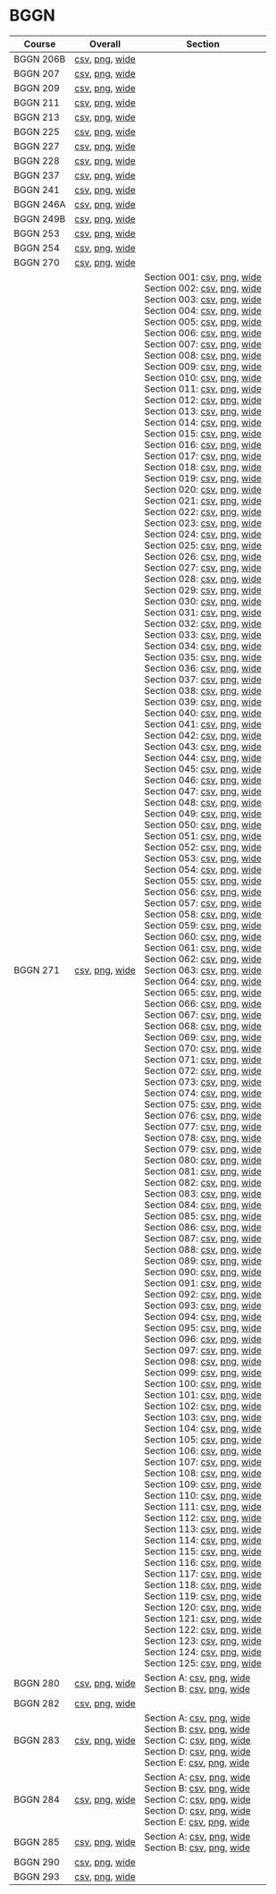 # BGGN

| Course | Overall | Section |
| ------ | ------- | ------- |
| BGGN 206B | [csv](https://github.com/UCSD-Historical-Enrollment-Data/2024Winter/blob/main/overall/BGGN%20206B.csv), [png](https://raw.githubusercontent.com/UCSD-Historical-Enrollment-Data/2024Winter/main/plot_overall/BGGN%20206B.png), [wide](https://raw.githubusercontent.com/UCSD-Historical-Enrollment-Data/2024Winter/main/plot_overall_wide/BGGN%20206B.png) |  |
| BGGN 207 | [csv](https://github.com/UCSD-Historical-Enrollment-Data/2024Winter/blob/main/overall/BGGN%20207.csv), [png](https://raw.githubusercontent.com/UCSD-Historical-Enrollment-Data/2024Winter/main/plot_overall/BGGN%20207.png), [wide](https://raw.githubusercontent.com/UCSD-Historical-Enrollment-Data/2024Winter/main/plot_overall_wide/BGGN%20207.png) |  |
| BGGN 209 | [csv](https://github.com/UCSD-Historical-Enrollment-Data/2024Winter/blob/main/overall/BGGN%20209.csv), [png](https://raw.githubusercontent.com/UCSD-Historical-Enrollment-Data/2024Winter/main/plot_overall/BGGN%20209.png), [wide](https://raw.githubusercontent.com/UCSD-Historical-Enrollment-Data/2024Winter/main/plot_overall_wide/BGGN%20209.png) |  |
| BGGN 211 | [csv](https://github.com/UCSD-Historical-Enrollment-Data/2024Winter/blob/main/overall/BGGN%20211.csv), [png](https://raw.githubusercontent.com/UCSD-Historical-Enrollment-Data/2024Winter/main/plot_overall/BGGN%20211.png), [wide](https://raw.githubusercontent.com/UCSD-Historical-Enrollment-Data/2024Winter/main/plot_overall_wide/BGGN%20211.png) |  |
| BGGN 213 | [csv](https://github.com/UCSD-Historical-Enrollment-Data/2024Winter/blob/main/overall/BGGN%20213.csv), [png](https://raw.githubusercontent.com/UCSD-Historical-Enrollment-Data/2024Winter/main/plot_overall/BGGN%20213.png), [wide](https://raw.githubusercontent.com/UCSD-Historical-Enrollment-Data/2024Winter/main/plot_overall_wide/BGGN%20213.png) |  |
| BGGN 225 | [csv](https://github.com/UCSD-Historical-Enrollment-Data/2024Winter/blob/main/overall/BGGN%20225.csv), [png](https://raw.githubusercontent.com/UCSD-Historical-Enrollment-Data/2024Winter/main/plot_overall/BGGN%20225.png), [wide](https://raw.githubusercontent.com/UCSD-Historical-Enrollment-Data/2024Winter/main/plot_overall_wide/BGGN%20225.png) |  |
| BGGN 227 | [csv](https://github.com/UCSD-Historical-Enrollment-Data/2024Winter/blob/main/overall/BGGN%20227.csv), [png](https://raw.githubusercontent.com/UCSD-Historical-Enrollment-Data/2024Winter/main/plot_overall/BGGN%20227.png), [wide](https://raw.githubusercontent.com/UCSD-Historical-Enrollment-Data/2024Winter/main/plot_overall_wide/BGGN%20227.png) |  |
| BGGN 228 | [csv](https://github.com/UCSD-Historical-Enrollment-Data/2024Winter/blob/main/overall/BGGN%20228.csv), [png](https://raw.githubusercontent.com/UCSD-Historical-Enrollment-Data/2024Winter/main/plot_overall/BGGN%20228.png), [wide](https://raw.githubusercontent.com/UCSD-Historical-Enrollment-Data/2024Winter/main/plot_overall_wide/BGGN%20228.png) |  |
| BGGN 237 | [csv](https://github.com/UCSD-Historical-Enrollment-Data/2024Winter/blob/main/overall/BGGN%20237.csv), [png](https://raw.githubusercontent.com/UCSD-Historical-Enrollment-Data/2024Winter/main/plot_overall/BGGN%20237.png), [wide](https://raw.githubusercontent.com/UCSD-Historical-Enrollment-Data/2024Winter/main/plot_overall_wide/BGGN%20237.png) |  |
| BGGN 241 | [csv](https://github.com/UCSD-Historical-Enrollment-Data/2024Winter/blob/main/overall/BGGN%20241.csv), [png](https://raw.githubusercontent.com/UCSD-Historical-Enrollment-Data/2024Winter/main/plot_overall/BGGN%20241.png), [wide](https://raw.githubusercontent.com/UCSD-Historical-Enrollment-Data/2024Winter/main/plot_overall_wide/BGGN%20241.png) |  |
| BGGN 246A | [csv](https://github.com/UCSD-Historical-Enrollment-Data/2024Winter/blob/main/overall/BGGN%20246A.csv), [png](https://raw.githubusercontent.com/UCSD-Historical-Enrollment-Data/2024Winter/main/plot_overall/BGGN%20246A.png), [wide](https://raw.githubusercontent.com/UCSD-Historical-Enrollment-Data/2024Winter/main/plot_overall_wide/BGGN%20246A.png) |  |
| BGGN 249B | [csv](https://github.com/UCSD-Historical-Enrollment-Data/2024Winter/blob/main/overall/BGGN%20249B.csv), [png](https://raw.githubusercontent.com/UCSD-Historical-Enrollment-Data/2024Winter/main/plot_overall/BGGN%20249B.png), [wide](https://raw.githubusercontent.com/UCSD-Historical-Enrollment-Data/2024Winter/main/plot_overall_wide/BGGN%20249B.png) |  |
| BGGN 253 | [csv](https://github.com/UCSD-Historical-Enrollment-Data/2024Winter/blob/main/overall/BGGN%20253.csv), [png](https://raw.githubusercontent.com/UCSD-Historical-Enrollment-Data/2024Winter/main/plot_overall/BGGN%20253.png), [wide](https://raw.githubusercontent.com/UCSD-Historical-Enrollment-Data/2024Winter/main/plot_overall_wide/BGGN%20253.png) |  |
| BGGN 254 | [csv](https://github.com/UCSD-Historical-Enrollment-Data/2024Winter/blob/main/overall/BGGN%20254.csv), [png](https://raw.githubusercontent.com/UCSD-Historical-Enrollment-Data/2024Winter/main/plot_overall/BGGN%20254.png), [wide](https://raw.githubusercontent.com/UCSD-Historical-Enrollment-Data/2024Winter/main/plot_overall_wide/BGGN%20254.png) |  |
| BGGN 270 | [csv](https://github.com/UCSD-Historical-Enrollment-Data/2024Winter/blob/main/overall/BGGN%20270.csv), [png](https://raw.githubusercontent.com/UCSD-Historical-Enrollment-Data/2024Winter/main/plot_overall/BGGN%20270.png), [wide](https://raw.githubusercontent.com/UCSD-Historical-Enrollment-Data/2024Winter/main/plot_overall_wide/BGGN%20270.png) |  |
| BGGN 271 | [csv](https://github.com/UCSD-Historical-Enrollment-Data/2024Winter/blob/main/overall/BGGN%20271.csv), [png](https://raw.githubusercontent.com/UCSD-Historical-Enrollment-Data/2024Winter/main/plot_overall/BGGN%20271.png), [wide](https://raw.githubusercontent.com/UCSD-Historical-Enrollment-Data/2024Winter/main/plot_overall_wide/BGGN%20271.png) | Section 001: [csv](https://github.com/UCSD-Historical-Enrollment-Data/2024Winter/blob/main/section/BGGN%20271_001.csv), [png](https://raw.githubusercontent.com/UCSD-Historical-Enrollment-Data/2024Winter/main/plot_section/BGGN%20271_001.png), [wide](https://raw.githubusercontent.com/UCSD-Historical-Enrollment-Data/2024Winter/main/plot_section_wide/BGGN%20271_001.png)<br>Section 002: [csv](https://github.com/UCSD-Historical-Enrollment-Data/2024Winter/blob/main/section/BGGN%20271_002.csv), [png](https://raw.githubusercontent.com/UCSD-Historical-Enrollment-Data/2024Winter/main/plot_section/BGGN%20271_002.png), [wide](https://raw.githubusercontent.com/UCSD-Historical-Enrollment-Data/2024Winter/main/plot_section_wide/BGGN%20271_002.png)<br>Section 003: [csv](https://github.com/UCSD-Historical-Enrollment-Data/2024Winter/blob/main/section/BGGN%20271_003.csv), [png](https://raw.githubusercontent.com/UCSD-Historical-Enrollment-Data/2024Winter/main/plot_section/BGGN%20271_003.png), [wide](https://raw.githubusercontent.com/UCSD-Historical-Enrollment-Data/2024Winter/main/plot_section_wide/BGGN%20271_003.png)<br>Section 004: [csv](https://github.com/UCSD-Historical-Enrollment-Data/2024Winter/blob/main/section/BGGN%20271_004.csv), [png](https://raw.githubusercontent.com/UCSD-Historical-Enrollment-Data/2024Winter/main/plot_section/BGGN%20271_004.png), [wide](https://raw.githubusercontent.com/UCSD-Historical-Enrollment-Data/2024Winter/main/plot_section_wide/BGGN%20271_004.png)<br>Section 005: [csv](https://github.com/UCSD-Historical-Enrollment-Data/2024Winter/blob/main/section/BGGN%20271_005.csv), [png](https://raw.githubusercontent.com/UCSD-Historical-Enrollment-Data/2024Winter/main/plot_section/BGGN%20271_005.png), [wide](https://raw.githubusercontent.com/UCSD-Historical-Enrollment-Data/2024Winter/main/plot_section_wide/BGGN%20271_005.png)<br>Section 006: [csv](https://github.com/UCSD-Historical-Enrollment-Data/2024Winter/blob/main/section/BGGN%20271_006.csv), [png](https://raw.githubusercontent.com/UCSD-Historical-Enrollment-Data/2024Winter/main/plot_section/BGGN%20271_006.png), [wide](https://raw.githubusercontent.com/UCSD-Historical-Enrollment-Data/2024Winter/main/plot_section_wide/BGGN%20271_006.png)<br>Section 007: [csv](https://github.com/UCSD-Historical-Enrollment-Data/2024Winter/blob/main/section/BGGN%20271_007.csv), [png](https://raw.githubusercontent.com/UCSD-Historical-Enrollment-Data/2024Winter/main/plot_section/BGGN%20271_007.png), [wide](https://raw.githubusercontent.com/UCSD-Historical-Enrollment-Data/2024Winter/main/plot_section_wide/BGGN%20271_007.png)<br>Section 008: [csv](https://github.com/UCSD-Historical-Enrollment-Data/2024Winter/blob/main/section/BGGN%20271_008.csv), [png](https://raw.githubusercontent.com/UCSD-Historical-Enrollment-Data/2024Winter/main/plot_section/BGGN%20271_008.png), [wide](https://raw.githubusercontent.com/UCSD-Historical-Enrollment-Data/2024Winter/main/plot_section_wide/BGGN%20271_008.png)<br>Section 009: [csv](https://github.com/UCSD-Historical-Enrollment-Data/2024Winter/blob/main/section/BGGN%20271_009.csv), [png](https://raw.githubusercontent.com/UCSD-Historical-Enrollment-Data/2024Winter/main/plot_section/BGGN%20271_009.png), [wide](https://raw.githubusercontent.com/UCSD-Historical-Enrollment-Data/2024Winter/main/plot_section_wide/BGGN%20271_009.png)<br>Section 010: [csv](https://github.com/UCSD-Historical-Enrollment-Data/2024Winter/blob/main/section/BGGN%20271_010.csv), [png](https://raw.githubusercontent.com/UCSD-Historical-Enrollment-Data/2024Winter/main/plot_section/BGGN%20271_010.png), [wide](https://raw.githubusercontent.com/UCSD-Historical-Enrollment-Data/2024Winter/main/plot_section_wide/BGGN%20271_010.png)<br>Section 011: [csv](https://github.com/UCSD-Historical-Enrollment-Data/2024Winter/blob/main/section/BGGN%20271_011.csv), [png](https://raw.githubusercontent.com/UCSD-Historical-Enrollment-Data/2024Winter/main/plot_section/BGGN%20271_011.png), [wide](https://raw.githubusercontent.com/UCSD-Historical-Enrollment-Data/2024Winter/main/plot_section_wide/BGGN%20271_011.png)<br>Section 012: [csv](https://github.com/UCSD-Historical-Enrollment-Data/2024Winter/blob/main/section/BGGN%20271_012.csv), [png](https://raw.githubusercontent.com/UCSD-Historical-Enrollment-Data/2024Winter/main/plot_section/BGGN%20271_012.png), [wide](https://raw.githubusercontent.com/UCSD-Historical-Enrollment-Data/2024Winter/main/plot_section_wide/BGGN%20271_012.png)<br>Section 013: [csv](https://github.com/UCSD-Historical-Enrollment-Data/2024Winter/blob/main/section/BGGN%20271_013.csv), [png](https://raw.githubusercontent.com/UCSD-Historical-Enrollment-Data/2024Winter/main/plot_section/BGGN%20271_013.png), [wide](https://raw.githubusercontent.com/UCSD-Historical-Enrollment-Data/2024Winter/main/plot_section_wide/BGGN%20271_013.png)<br>Section 014: [csv](https://github.com/UCSD-Historical-Enrollment-Data/2024Winter/blob/main/section/BGGN%20271_014.csv), [png](https://raw.githubusercontent.com/UCSD-Historical-Enrollment-Data/2024Winter/main/plot_section/BGGN%20271_014.png), [wide](https://raw.githubusercontent.com/UCSD-Historical-Enrollment-Data/2024Winter/main/plot_section_wide/BGGN%20271_014.png)<br>Section 015: [csv](https://github.com/UCSD-Historical-Enrollment-Data/2024Winter/blob/main/section/BGGN%20271_015.csv), [png](https://raw.githubusercontent.com/UCSD-Historical-Enrollment-Data/2024Winter/main/plot_section/BGGN%20271_015.png), [wide](https://raw.githubusercontent.com/UCSD-Historical-Enrollment-Data/2024Winter/main/plot_section_wide/BGGN%20271_015.png)<br>Section 016: [csv](https://github.com/UCSD-Historical-Enrollment-Data/2024Winter/blob/main/section/BGGN%20271_016.csv), [png](https://raw.githubusercontent.com/UCSD-Historical-Enrollment-Data/2024Winter/main/plot_section/BGGN%20271_016.png), [wide](https://raw.githubusercontent.com/UCSD-Historical-Enrollment-Data/2024Winter/main/plot_section_wide/BGGN%20271_016.png)<br>Section 017: [csv](https://github.com/UCSD-Historical-Enrollment-Data/2024Winter/blob/main/section/BGGN%20271_017.csv), [png](https://raw.githubusercontent.com/UCSD-Historical-Enrollment-Data/2024Winter/main/plot_section/BGGN%20271_017.png), [wide](https://raw.githubusercontent.com/UCSD-Historical-Enrollment-Data/2024Winter/main/plot_section_wide/BGGN%20271_017.png)<br>Section 018: [csv](https://github.com/UCSD-Historical-Enrollment-Data/2024Winter/blob/main/section/BGGN%20271_018.csv), [png](https://raw.githubusercontent.com/UCSD-Historical-Enrollment-Data/2024Winter/main/plot_section/BGGN%20271_018.png), [wide](https://raw.githubusercontent.com/UCSD-Historical-Enrollment-Data/2024Winter/main/plot_section_wide/BGGN%20271_018.png)<br>Section 019: [csv](https://github.com/UCSD-Historical-Enrollment-Data/2024Winter/blob/main/section/BGGN%20271_019.csv), [png](https://raw.githubusercontent.com/UCSD-Historical-Enrollment-Data/2024Winter/main/plot_section/BGGN%20271_019.png), [wide](https://raw.githubusercontent.com/UCSD-Historical-Enrollment-Data/2024Winter/main/plot_section_wide/BGGN%20271_019.png)<br>Section 020: [csv](https://github.com/UCSD-Historical-Enrollment-Data/2024Winter/blob/main/section/BGGN%20271_020.csv), [png](https://raw.githubusercontent.com/UCSD-Historical-Enrollment-Data/2024Winter/main/plot_section/BGGN%20271_020.png), [wide](https://raw.githubusercontent.com/UCSD-Historical-Enrollment-Data/2024Winter/main/plot_section_wide/BGGN%20271_020.png)<br>Section 021: [csv](https://github.com/UCSD-Historical-Enrollment-Data/2024Winter/blob/main/section/BGGN%20271_021.csv), [png](https://raw.githubusercontent.com/UCSD-Historical-Enrollment-Data/2024Winter/main/plot_section/BGGN%20271_021.png), [wide](https://raw.githubusercontent.com/UCSD-Historical-Enrollment-Data/2024Winter/main/plot_section_wide/BGGN%20271_021.png)<br>Section 022: [csv](https://github.com/UCSD-Historical-Enrollment-Data/2024Winter/blob/main/section/BGGN%20271_022.csv), [png](https://raw.githubusercontent.com/UCSD-Historical-Enrollment-Data/2024Winter/main/plot_section/BGGN%20271_022.png), [wide](https://raw.githubusercontent.com/UCSD-Historical-Enrollment-Data/2024Winter/main/plot_section_wide/BGGN%20271_022.png)<br>Section 023: [csv](https://github.com/UCSD-Historical-Enrollment-Data/2024Winter/blob/main/section/BGGN%20271_023.csv), [png](https://raw.githubusercontent.com/UCSD-Historical-Enrollment-Data/2024Winter/main/plot_section/BGGN%20271_023.png), [wide](https://raw.githubusercontent.com/UCSD-Historical-Enrollment-Data/2024Winter/main/plot_section_wide/BGGN%20271_023.png)<br>Section 024: [csv](https://github.com/UCSD-Historical-Enrollment-Data/2024Winter/blob/main/section/BGGN%20271_024.csv), [png](https://raw.githubusercontent.com/UCSD-Historical-Enrollment-Data/2024Winter/main/plot_section/BGGN%20271_024.png), [wide](https://raw.githubusercontent.com/UCSD-Historical-Enrollment-Data/2024Winter/main/plot_section_wide/BGGN%20271_024.png)<br>Section 025: [csv](https://github.com/UCSD-Historical-Enrollment-Data/2024Winter/blob/main/section/BGGN%20271_025.csv), [png](https://raw.githubusercontent.com/UCSD-Historical-Enrollment-Data/2024Winter/main/plot_section/BGGN%20271_025.png), [wide](https://raw.githubusercontent.com/UCSD-Historical-Enrollment-Data/2024Winter/main/plot_section_wide/BGGN%20271_025.png)<br>Section 026: [csv](https://github.com/UCSD-Historical-Enrollment-Data/2024Winter/blob/main/section/BGGN%20271_026.csv), [png](https://raw.githubusercontent.com/UCSD-Historical-Enrollment-Data/2024Winter/main/plot_section/BGGN%20271_026.png), [wide](https://raw.githubusercontent.com/UCSD-Historical-Enrollment-Data/2024Winter/main/plot_section_wide/BGGN%20271_026.png)<br>Section 027: [csv](https://github.com/UCSD-Historical-Enrollment-Data/2024Winter/blob/main/section/BGGN%20271_027.csv), [png](https://raw.githubusercontent.com/UCSD-Historical-Enrollment-Data/2024Winter/main/plot_section/BGGN%20271_027.png), [wide](https://raw.githubusercontent.com/UCSD-Historical-Enrollment-Data/2024Winter/main/plot_section_wide/BGGN%20271_027.png)<br>Section 028: [csv](https://github.com/UCSD-Historical-Enrollment-Data/2024Winter/blob/main/section/BGGN%20271_028.csv), [png](https://raw.githubusercontent.com/UCSD-Historical-Enrollment-Data/2024Winter/main/plot_section/BGGN%20271_028.png), [wide](https://raw.githubusercontent.com/UCSD-Historical-Enrollment-Data/2024Winter/main/plot_section_wide/BGGN%20271_028.png)<br>Section 029: [csv](https://github.com/UCSD-Historical-Enrollment-Data/2024Winter/blob/main/section/BGGN%20271_029.csv), [png](https://raw.githubusercontent.com/UCSD-Historical-Enrollment-Data/2024Winter/main/plot_section/BGGN%20271_029.png), [wide](https://raw.githubusercontent.com/UCSD-Historical-Enrollment-Data/2024Winter/main/plot_section_wide/BGGN%20271_029.png)<br>Section 030: [csv](https://github.com/UCSD-Historical-Enrollment-Data/2024Winter/blob/main/section/BGGN%20271_030.csv), [png](https://raw.githubusercontent.com/UCSD-Historical-Enrollment-Data/2024Winter/main/plot_section/BGGN%20271_030.png), [wide](https://raw.githubusercontent.com/UCSD-Historical-Enrollment-Data/2024Winter/main/plot_section_wide/BGGN%20271_030.png)<br>Section 031: [csv](https://github.com/UCSD-Historical-Enrollment-Data/2024Winter/blob/main/section/BGGN%20271_031.csv), [png](https://raw.githubusercontent.com/UCSD-Historical-Enrollment-Data/2024Winter/main/plot_section/BGGN%20271_031.png), [wide](https://raw.githubusercontent.com/UCSD-Historical-Enrollment-Data/2024Winter/main/plot_section_wide/BGGN%20271_031.png)<br>Section 032: [csv](https://github.com/UCSD-Historical-Enrollment-Data/2024Winter/blob/main/section/BGGN%20271_032.csv), [png](https://raw.githubusercontent.com/UCSD-Historical-Enrollment-Data/2024Winter/main/plot_section/BGGN%20271_032.png), [wide](https://raw.githubusercontent.com/UCSD-Historical-Enrollment-Data/2024Winter/main/plot_section_wide/BGGN%20271_032.png)<br>Section 033: [csv](https://github.com/UCSD-Historical-Enrollment-Data/2024Winter/blob/main/section/BGGN%20271_033.csv), [png](https://raw.githubusercontent.com/UCSD-Historical-Enrollment-Data/2024Winter/main/plot_section/BGGN%20271_033.png), [wide](https://raw.githubusercontent.com/UCSD-Historical-Enrollment-Data/2024Winter/main/plot_section_wide/BGGN%20271_033.png)<br>Section 034: [csv](https://github.com/UCSD-Historical-Enrollment-Data/2024Winter/blob/main/section/BGGN%20271_034.csv), [png](https://raw.githubusercontent.com/UCSD-Historical-Enrollment-Data/2024Winter/main/plot_section/BGGN%20271_034.png), [wide](https://raw.githubusercontent.com/UCSD-Historical-Enrollment-Data/2024Winter/main/plot_section_wide/BGGN%20271_034.png)<br>Section 035: [csv](https://github.com/UCSD-Historical-Enrollment-Data/2024Winter/blob/main/section/BGGN%20271_035.csv), [png](https://raw.githubusercontent.com/UCSD-Historical-Enrollment-Data/2024Winter/main/plot_section/BGGN%20271_035.png), [wide](https://raw.githubusercontent.com/UCSD-Historical-Enrollment-Data/2024Winter/main/plot_section_wide/BGGN%20271_035.png)<br>Section 036: [csv](https://github.com/UCSD-Historical-Enrollment-Data/2024Winter/blob/main/section/BGGN%20271_036.csv), [png](https://raw.githubusercontent.com/UCSD-Historical-Enrollment-Data/2024Winter/main/plot_section/BGGN%20271_036.png), [wide](https://raw.githubusercontent.com/UCSD-Historical-Enrollment-Data/2024Winter/main/plot_section_wide/BGGN%20271_036.png)<br>Section 037: [csv](https://github.com/UCSD-Historical-Enrollment-Data/2024Winter/blob/main/section/BGGN%20271_037.csv), [png](https://raw.githubusercontent.com/UCSD-Historical-Enrollment-Data/2024Winter/main/plot_section/BGGN%20271_037.png), [wide](https://raw.githubusercontent.com/UCSD-Historical-Enrollment-Data/2024Winter/main/plot_section_wide/BGGN%20271_037.png)<br>Section 038: [csv](https://github.com/UCSD-Historical-Enrollment-Data/2024Winter/blob/main/section/BGGN%20271_038.csv), [png](https://raw.githubusercontent.com/UCSD-Historical-Enrollment-Data/2024Winter/main/plot_section/BGGN%20271_038.png), [wide](https://raw.githubusercontent.com/UCSD-Historical-Enrollment-Data/2024Winter/main/plot_section_wide/BGGN%20271_038.png)<br>Section 039: [csv](https://github.com/UCSD-Historical-Enrollment-Data/2024Winter/blob/main/section/BGGN%20271_039.csv), [png](https://raw.githubusercontent.com/UCSD-Historical-Enrollment-Data/2024Winter/main/plot_section/BGGN%20271_039.png), [wide](https://raw.githubusercontent.com/UCSD-Historical-Enrollment-Data/2024Winter/main/plot_section_wide/BGGN%20271_039.png)<br>Section 040: [csv](https://github.com/UCSD-Historical-Enrollment-Data/2024Winter/blob/main/section/BGGN%20271_040.csv), [png](https://raw.githubusercontent.com/UCSD-Historical-Enrollment-Data/2024Winter/main/plot_section/BGGN%20271_040.png), [wide](https://raw.githubusercontent.com/UCSD-Historical-Enrollment-Data/2024Winter/main/plot_section_wide/BGGN%20271_040.png)<br>Section 041: [csv](https://github.com/UCSD-Historical-Enrollment-Data/2024Winter/blob/main/section/BGGN%20271_041.csv), [png](https://raw.githubusercontent.com/UCSD-Historical-Enrollment-Data/2024Winter/main/plot_section/BGGN%20271_041.png), [wide](https://raw.githubusercontent.com/UCSD-Historical-Enrollment-Data/2024Winter/main/plot_section_wide/BGGN%20271_041.png)<br>Section 042: [csv](https://github.com/UCSD-Historical-Enrollment-Data/2024Winter/blob/main/section/BGGN%20271_042.csv), [png](https://raw.githubusercontent.com/UCSD-Historical-Enrollment-Data/2024Winter/main/plot_section/BGGN%20271_042.png), [wide](https://raw.githubusercontent.com/UCSD-Historical-Enrollment-Data/2024Winter/main/plot_section_wide/BGGN%20271_042.png)<br>Section 043: [csv](https://github.com/UCSD-Historical-Enrollment-Data/2024Winter/blob/main/section/BGGN%20271_043.csv), [png](https://raw.githubusercontent.com/UCSD-Historical-Enrollment-Data/2024Winter/main/plot_section/BGGN%20271_043.png), [wide](https://raw.githubusercontent.com/UCSD-Historical-Enrollment-Data/2024Winter/main/plot_section_wide/BGGN%20271_043.png)<br>Section 044: [csv](https://github.com/UCSD-Historical-Enrollment-Data/2024Winter/blob/main/section/BGGN%20271_044.csv), [png](https://raw.githubusercontent.com/UCSD-Historical-Enrollment-Data/2024Winter/main/plot_section/BGGN%20271_044.png), [wide](https://raw.githubusercontent.com/UCSD-Historical-Enrollment-Data/2024Winter/main/plot_section_wide/BGGN%20271_044.png)<br>Section 045: [csv](https://github.com/UCSD-Historical-Enrollment-Data/2024Winter/blob/main/section/BGGN%20271_045.csv), [png](https://raw.githubusercontent.com/UCSD-Historical-Enrollment-Data/2024Winter/main/plot_section/BGGN%20271_045.png), [wide](https://raw.githubusercontent.com/UCSD-Historical-Enrollment-Data/2024Winter/main/plot_section_wide/BGGN%20271_045.png)<br>Section 046: [csv](https://github.com/UCSD-Historical-Enrollment-Data/2024Winter/blob/main/section/BGGN%20271_046.csv), [png](https://raw.githubusercontent.com/UCSD-Historical-Enrollment-Data/2024Winter/main/plot_section/BGGN%20271_046.png), [wide](https://raw.githubusercontent.com/UCSD-Historical-Enrollment-Data/2024Winter/main/plot_section_wide/BGGN%20271_046.png)<br>Section 047: [csv](https://github.com/UCSD-Historical-Enrollment-Data/2024Winter/blob/main/section/BGGN%20271_047.csv), [png](https://raw.githubusercontent.com/UCSD-Historical-Enrollment-Data/2024Winter/main/plot_section/BGGN%20271_047.png), [wide](https://raw.githubusercontent.com/UCSD-Historical-Enrollment-Data/2024Winter/main/plot_section_wide/BGGN%20271_047.png)<br>Section 048: [csv](https://github.com/UCSD-Historical-Enrollment-Data/2024Winter/blob/main/section/BGGN%20271_048.csv), [png](https://raw.githubusercontent.com/UCSD-Historical-Enrollment-Data/2024Winter/main/plot_section/BGGN%20271_048.png), [wide](https://raw.githubusercontent.com/UCSD-Historical-Enrollment-Data/2024Winter/main/plot_section_wide/BGGN%20271_048.png)<br>Section 049: [csv](https://github.com/UCSD-Historical-Enrollment-Data/2024Winter/blob/main/section/BGGN%20271_049.csv), [png](https://raw.githubusercontent.com/UCSD-Historical-Enrollment-Data/2024Winter/main/plot_section/BGGN%20271_049.png), [wide](https://raw.githubusercontent.com/UCSD-Historical-Enrollment-Data/2024Winter/main/plot_section_wide/BGGN%20271_049.png)<br>Section 050: [csv](https://github.com/UCSD-Historical-Enrollment-Data/2024Winter/blob/main/section/BGGN%20271_050.csv), [png](https://raw.githubusercontent.com/UCSD-Historical-Enrollment-Data/2024Winter/main/plot_section/BGGN%20271_050.png), [wide](https://raw.githubusercontent.com/UCSD-Historical-Enrollment-Data/2024Winter/main/plot_section_wide/BGGN%20271_050.png)<br>Section 051: [csv](https://github.com/UCSD-Historical-Enrollment-Data/2024Winter/blob/main/section/BGGN%20271_051.csv), [png](https://raw.githubusercontent.com/UCSD-Historical-Enrollment-Data/2024Winter/main/plot_section/BGGN%20271_051.png), [wide](https://raw.githubusercontent.com/UCSD-Historical-Enrollment-Data/2024Winter/main/plot_section_wide/BGGN%20271_051.png)<br>Section 052: [csv](https://github.com/UCSD-Historical-Enrollment-Data/2024Winter/blob/main/section/BGGN%20271_052.csv), [png](https://raw.githubusercontent.com/UCSD-Historical-Enrollment-Data/2024Winter/main/plot_section/BGGN%20271_052.png), [wide](https://raw.githubusercontent.com/UCSD-Historical-Enrollment-Data/2024Winter/main/plot_section_wide/BGGN%20271_052.png)<br>Section 053: [csv](https://github.com/UCSD-Historical-Enrollment-Data/2024Winter/blob/main/section/BGGN%20271_053.csv), [png](https://raw.githubusercontent.com/UCSD-Historical-Enrollment-Data/2024Winter/main/plot_section/BGGN%20271_053.png), [wide](https://raw.githubusercontent.com/UCSD-Historical-Enrollment-Data/2024Winter/main/plot_section_wide/BGGN%20271_053.png)<br>Section 054: [csv](https://github.com/UCSD-Historical-Enrollment-Data/2024Winter/blob/main/section/BGGN%20271_054.csv), [png](https://raw.githubusercontent.com/UCSD-Historical-Enrollment-Data/2024Winter/main/plot_section/BGGN%20271_054.png), [wide](https://raw.githubusercontent.com/UCSD-Historical-Enrollment-Data/2024Winter/main/plot_section_wide/BGGN%20271_054.png)<br>Section 055: [csv](https://github.com/UCSD-Historical-Enrollment-Data/2024Winter/blob/main/section/BGGN%20271_055.csv), [png](https://raw.githubusercontent.com/UCSD-Historical-Enrollment-Data/2024Winter/main/plot_section/BGGN%20271_055.png), [wide](https://raw.githubusercontent.com/UCSD-Historical-Enrollment-Data/2024Winter/main/plot_section_wide/BGGN%20271_055.png)<br>Section 056: [csv](https://github.com/UCSD-Historical-Enrollment-Data/2024Winter/blob/main/section/BGGN%20271_056.csv), [png](https://raw.githubusercontent.com/UCSD-Historical-Enrollment-Data/2024Winter/main/plot_section/BGGN%20271_056.png), [wide](https://raw.githubusercontent.com/UCSD-Historical-Enrollment-Data/2024Winter/main/plot_section_wide/BGGN%20271_056.png)<br>Section 057: [csv](https://github.com/UCSD-Historical-Enrollment-Data/2024Winter/blob/main/section/BGGN%20271_057.csv), [png](https://raw.githubusercontent.com/UCSD-Historical-Enrollment-Data/2024Winter/main/plot_section/BGGN%20271_057.png), [wide](https://raw.githubusercontent.com/UCSD-Historical-Enrollment-Data/2024Winter/main/plot_section_wide/BGGN%20271_057.png)<br>Section 058: [csv](https://github.com/UCSD-Historical-Enrollment-Data/2024Winter/blob/main/section/BGGN%20271_058.csv), [png](https://raw.githubusercontent.com/UCSD-Historical-Enrollment-Data/2024Winter/main/plot_section/BGGN%20271_058.png), [wide](https://raw.githubusercontent.com/UCSD-Historical-Enrollment-Data/2024Winter/main/plot_section_wide/BGGN%20271_058.png)<br>Section 059: [csv](https://github.com/UCSD-Historical-Enrollment-Data/2024Winter/blob/main/section/BGGN%20271_059.csv), [png](https://raw.githubusercontent.com/UCSD-Historical-Enrollment-Data/2024Winter/main/plot_section/BGGN%20271_059.png), [wide](https://raw.githubusercontent.com/UCSD-Historical-Enrollment-Data/2024Winter/main/plot_section_wide/BGGN%20271_059.png)<br>Section 060: [csv](https://github.com/UCSD-Historical-Enrollment-Data/2024Winter/blob/main/section/BGGN%20271_060.csv), [png](https://raw.githubusercontent.com/UCSD-Historical-Enrollment-Data/2024Winter/main/plot_section/BGGN%20271_060.png), [wide](https://raw.githubusercontent.com/UCSD-Historical-Enrollment-Data/2024Winter/main/plot_section_wide/BGGN%20271_060.png)<br>Section 061: [csv](https://github.com/UCSD-Historical-Enrollment-Data/2024Winter/blob/main/section/BGGN%20271_061.csv), [png](https://raw.githubusercontent.com/UCSD-Historical-Enrollment-Data/2024Winter/main/plot_section/BGGN%20271_061.png), [wide](https://raw.githubusercontent.com/UCSD-Historical-Enrollment-Data/2024Winter/main/plot_section_wide/BGGN%20271_061.png)<br>Section 062: [csv](https://github.com/UCSD-Historical-Enrollment-Data/2024Winter/blob/main/section/BGGN%20271_062.csv), [png](https://raw.githubusercontent.com/UCSD-Historical-Enrollment-Data/2024Winter/main/plot_section/BGGN%20271_062.png), [wide](https://raw.githubusercontent.com/UCSD-Historical-Enrollment-Data/2024Winter/main/plot_section_wide/BGGN%20271_062.png)<br>Section 063: [csv](https://github.com/UCSD-Historical-Enrollment-Data/2024Winter/blob/main/section/BGGN%20271_063.csv), [png](https://raw.githubusercontent.com/UCSD-Historical-Enrollment-Data/2024Winter/main/plot_section/BGGN%20271_063.png), [wide](https://raw.githubusercontent.com/UCSD-Historical-Enrollment-Data/2024Winter/main/plot_section_wide/BGGN%20271_063.png)<br>Section 064: [csv](https://github.com/UCSD-Historical-Enrollment-Data/2024Winter/blob/main/section/BGGN%20271_064.csv), [png](https://raw.githubusercontent.com/UCSD-Historical-Enrollment-Data/2024Winter/main/plot_section/BGGN%20271_064.png), [wide](https://raw.githubusercontent.com/UCSD-Historical-Enrollment-Data/2024Winter/main/plot_section_wide/BGGN%20271_064.png)<br>Section 065: [csv](https://github.com/UCSD-Historical-Enrollment-Data/2024Winter/blob/main/section/BGGN%20271_065.csv), [png](https://raw.githubusercontent.com/UCSD-Historical-Enrollment-Data/2024Winter/main/plot_section/BGGN%20271_065.png), [wide](https://raw.githubusercontent.com/UCSD-Historical-Enrollment-Data/2024Winter/main/plot_section_wide/BGGN%20271_065.png)<br>Section 066: [csv](https://github.com/UCSD-Historical-Enrollment-Data/2024Winter/blob/main/section/BGGN%20271_066.csv), [png](https://raw.githubusercontent.com/UCSD-Historical-Enrollment-Data/2024Winter/main/plot_section/BGGN%20271_066.png), [wide](https://raw.githubusercontent.com/UCSD-Historical-Enrollment-Data/2024Winter/main/plot_section_wide/BGGN%20271_066.png)<br>Section 067: [csv](https://github.com/UCSD-Historical-Enrollment-Data/2024Winter/blob/main/section/BGGN%20271_067.csv), [png](https://raw.githubusercontent.com/UCSD-Historical-Enrollment-Data/2024Winter/main/plot_section/BGGN%20271_067.png), [wide](https://raw.githubusercontent.com/UCSD-Historical-Enrollment-Data/2024Winter/main/plot_section_wide/BGGN%20271_067.png)<br>Section 068: [csv](https://github.com/UCSD-Historical-Enrollment-Data/2024Winter/blob/main/section/BGGN%20271_068.csv), [png](https://raw.githubusercontent.com/UCSD-Historical-Enrollment-Data/2024Winter/main/plot_section/BGGN%20271_068.png), [wide](https://raw.githubusercontent.com/UCSD-Historical-Enrollment-Data/2024Winter/main/plot_section_wide/BGGN%20271_068.png)<br>Section 069: [csv](https://github.com/UCSD-Historical-Enrollment-Data/2024Winter/blob/main/section/BGGN%20271_069.csv), [png](https://raw.githubusercontent.com/UCSD-Historical-Enrollment-Data/2024Winter/main/plot_section/BGGN%20271_069.png), [wide](https://raw.githubusercontent.com/UCSD-Historical-Enrollment-Data/2024Winter/main/plot_section_wide/BGGN%20271_069.png)<br>Section 070: [csv](https://github.com/UCSD-Historical-Enrollment-Data/2024Winter/blob/main/section/BGGN%20271_070.csv), [png](https://raw.githubusercontent.com/UCSD-Historical-Enrollment-Data/2024Winter/main/plot_section/BGGN%20271_070.png), [wide](https://raw.githubusercontent.com/UCSD-Historical-Enrollment-Data/2024Winter/main/plot_section_wide/BGGN%20271_070.png)<br>Section 071: [csv](https://github.com/UCSD-Historical-Enrollment-Data/2024Winter/blob/main/section/BGGN%20271_071.csv), [png](https://raw.githubusercontent.com/UCSD-Historical-Enrollment-Data/2024Winter/main/plot_section/BGGN%20271_071.png), [wide](https://raw.githubusercontent.com/UCSD-Historical-Enrollment-Data/2024Winter/main/plot_section_wide/BGGN%20271_071.png)<br>Section 072: [csv](https://github.com/UCSD-Historical-Enrollment-Data/2024Winter/blob/main/section/BGGN%20271_072.csv), [png](https://raw.githubusercontent.com/UCSD-Historical-Enrollment-Data/2024Winter/main/plot_section/BGGN%20271_072.png), [wide](https://raw.githubusercontent.com/UCSD-Historical-Enrollment-Data/2024Winter/main/plot_section_wide/BGGN%20271_072.png)<br>Section 073: [csv](https://github.com/UCSD-Historical-Enrollment-Data/2024Winter/blob/main/section/BGGN%20271_073.csv), [png](https://raw.githubusercontent.com/UCSD-Historical-Enrollment-Data/2024Winter/main/plot_section/BGGN%20271_073.png), [wide](https://raw.githubusercontent.com/UCSD-Historical-Enrollment-Data/2024Winter/main/plot_section_wide/BGGN%20271_073.png)<br>Section 074: [csv](https://github.com/UCSD-Historical-Enrollment-Data/2024Winter/blob/main/section/BGGN%20271_074.csv), [png](https://raw.githubusercontent.com/UCSD-Historical-Enrollment-Data/2024Winter/main/plot_section/BGGN%20271_074.png), [wide](https://raw.githubusercontent.com/UCSD-Historical-Enrollment-Data/2024Winter/main/plot_section_wide/BGGN%20271_074.png)<br>Section 075: [csv](https://github.com/UCSD-Historical-Enrollment-Data/2024Winter/blob/main/section/BGGN%20271_075.csv), [png](https://raw.githubusercontent.com/UCSD-Historical-Enrollment-Data/2024Winter/main/plot_section/BGGN%20271_075.png), [wide](https://raw.githubusercontent.com/UCSD-Historical-Enrollment-Data/2024Winter/main/plot_section_wide/BGGN%20271_075.png)<br>Section 076: [csv](https://github.com/UCSD-Historical-Enrollment-Data/2024Winter/blob/main/section/BGGN%20271_076.csv), [png](https://raw.githubusercontent.com/UCSD-Historical-Enrollment-Data/2024Winter/main/plot_section/BGGN%20271_076.png), [wide](https://raw.githubusercontent.com/UCSD-Historical-Enrollment-Data/2024Winter/main/plot_section_wide/BGGN%20271_076.png)<br>Section 077: [csv](https://github.com/UCSD-Historical-Enrollment-Data/2024Winter/blob/main/section/BGGN%20271_077.csv), [png](https://raw.githubusercontent.com/UCSD-Historical-Enrollment-Data/2024Winter/main/plot_section/BGGN%20271_077.png), [wide](https://raw.githubusercontent.com/UCSD-Historical-Enrollment-Data/2024Winter/main/plot_section_wide/BGGN%20271_077.png)<br>Section 078: [csv](https://github.com/UCSD-Historical-Enrollment-Data/2024Winter/blob/main/section/BGGN%20271_078.csv), [png](https://raw.githubusercontent.com/UCSD-Historical-Enrollment-Data/2024Winter/main/plot_section/BGGN%20271_078.png), [wide](https://raw.githubusercontent.com/UCSD-Historical-Enrollment-Data/2024Winter/main/plot_section_wide/BGGN%20271_078.png)<br>Section 079: [csv](https://github.com/UCSD-Historical-Enrollment-Data/2024Winter/blob/main/section/BGGN%20271_079.csv), [png](https://raw.githubusercontent.com/UCSD-Historical-Enrollment-Data/2024Winter/main/plot_section/BGGN%20271_079.png), [wide](https://raw.githubusercontent.com/UCSD-Historical-Enrollment-Data/2024Winter/main/plot_section_wide/BGGN%20271_079.png)<br>Section 080: [csv](https://github.com/UCSD-Historical-Enrollment-Data/2024Winter/blob/main/section/BGGN%20271_080.csv), [png](https://raw.githubusercontent.com/UCSD-Historical-Enrollment-Data/2024Winter/main/plot_section/BGGN%20271_080.png), [wide](https://raw.githubusercontent.com/UCSD-Historical-Enrollment-Data/2024Winter/main/plot_section_wide/BGGN%20271_080.png)<br>Section 081: [csv](https://github.com/UCSD-Historical-Enrollment-Data/2024Winter/blob/main/section/BGGN%20271_081.csv), [png](https://raw.githubusercontent.com/UCSD-Historical-Enrollment-Data/2024Winter/main/plot_section/BGGN%20271_081.png), [wide](https://raw.githubusercontent.com/UCSD-Historical-Enrollment-Data/2024Winter/main/plot_section_wide/BGGN%20271_081.png)<br>Section 082: [csv](https://github.com/UCSD-Historical-Enrollment-Data/2024Winter/blob/main/section/BGGN%20271_082.csv), [png](https://raw.githubusercontent.com/UCSD-Historical-Enrollment-Data/2024Winter/main/plot_section/BGGN%20271_082.png), [wide](https://raw.githubusercontent.com/UCSD-Historical-Enrollment-Data/2024Winter/main/plot_section_wide/BGGN%20271_082.png)<br>Section 083: [csv](https://github.com/UCSD-Historical-Enrollment-Data/2024Winter/blob/main/section/BGGN%20271_083.csv), [png](https://raw.githubusercontent.com/UCSD-Historical-Enrollment-Data/2024Winter/main/plot_section/BGGN%20271_083.png), [wide](https://raw.githubusercontent.com/UCSD-Historical-Enrollment-Data/2024Winter/main/plot_section_wide/BGGN%20271_083.png)<br>Section 084: [csv](https://github.com/UCSD-Historical-Enrollment-Data/2024Winter/blob/main/section/BGGN%20271_084.csv), [png](https://raw.githubusercontent.com/UCSD-Historical-Enrollment-Data/2024Winter/main/plot_section/BGGN%20271_084.png), [wide](https://raw.githubusercontent.com/UCSD-Historical-Enrollment-Data/2024Winter/main/plot_section_wide/BGGN%20271_084.png)<br>Section 085: [csv](https://github.com/UCSD-Historical-Enrollment-Data/2024Winter/blob/main/section/BGGN%20271_085.csv), [png](https://raw.githubusercontent.com/UCSD-Historical-Enrollment-Data/2024Winter/main/plot_section/BGGN%20271_085.png), [wide](https://raw.githubusercontent.com/UCSD-Historical-Enrollment-Data/2024Winter/main/plot_section_wide/BGGN%20271_085.png)<br>Section 086: [csv](https://github.com/UCSD-Historical-Enrollment-Data/2024Winter/blob/main/section/BGGN%20271_086.csv), [png](https://raw.githubusercontent.com/UCSD-Historical-Enrollment-Data/2024Winter/main/plot_section/BGGN%20271_086.png), [wide](https://raw.githubusercontent.com/UCSD-Historical-Enrollment-Data/2024Winter/main/plot_section_wide/BGGN%20271_086.png)<br>Section 087: [csv](https://github.com/UCSD-Historical-Enrollment-Data/2024Winter/blob/main/section/BGGN%20271_087.csv), [png](https://raw.githubusercontent.com/UCSD-Historical-Enrollment-Data/2024Winter/main/plot_section/BGGN%20271_087.png), [wide](https://raw.githubusercontent.com/UCSD-Historical-Enrollment-Data/2024Winter/main/plot_section_wide/BGGN%20271_087.png)<br>Section 088: [csv](https://github.com/UCSD-Historical-Enrollment-Data/2024Winter/blob/main/section/BGGN%20271_088.csv), [png](https://raw.githubusercontent.com/UCSD-Historical-Enrollment-Data/2024Winter/main/plot_section/BGGN%20271_088.png), [wide](https://raw.githubusercontent.com/UCSD-Historical-Enrollment-Data/2024Winter/main/plot_section_wide/BGGN%20271_088.png)<br>Section 089: [csv](https://github.com/UCSD-Historical-Enrollment-Data/2024Winter/blob/main/section/BGGN%20271_089.csv), [png](https://raw.githubusercontent.com/UCSD-Historical-Enrollment-Data/2024Winter/main/plot_section/BGGN%20271_089.png), [wide](https://raw.githubusercontent.com/UCSD-Historical-Enrollment-Data/2024Winter/main/plot_section_wide/BGGN%20271_089.png)<br>Section 090: [csv](https://github.com/UCSD-Historical-Enrollment-Data/2024Winter/blob/main/section/BGGN%20271_090.csv), [png](https://raw.githubusercontent.com/UCSD-Historical-Enrollment-Data/2024Winter/main/plot_section/BGGN%20271_090.png), [wide](https://raw.githubusercontent.com/UCSD-Historical-Enrollment-Data/2024Winter/main/plot_section_wide/BGGN%20271_090.png)<br>Section 091: [csv](https://github.com/UCSD-Historical-Enrollment-Data/2024Winter/blob/main/section/BGGN%20271_091.csv), [png](https://raw.githubusercontent.com/UCSD-Historical-Enrollment-Data/2024Winter/main/plot_section/BGGN%20271_091.png), [wide](https://raw.githubusercontent.com/UCSD-Historical-Enrollment-Data/2024Winter/main/plot_section_wide/BGGN%20271_091.png)<br>Section 092: [csv](https://github.com/UCSD-Historical-Enrollment-Data/2024Winter/blob/main/section/BGGN%20271_092.csv), [png](https://raw.githubusercontent.com/UCSD-Historical-Enrollment-Data/2024Winter/main/plot_section/BGGN%20271_092.png), [wide](https://raw.githubusercontent.com/UCSD-Historical-Enrollment-Data/2024Winter/main/plot_section_wide/BGGN%20271_092.png)<br>Section 093: [csv](https://github.com/UCSD-Historical-Enrollment-Data/2024Winter/blob/main/section/BGGN%20271_093.csv), [png](https://raw.githubusercontent.com/UCSD-Historical-Enrollment-Data/2024Winter/main/plot_section/BGGN%20271_093.png), [wide](https://raw.githubusercontent.com/UCSD-Historical-Enrollment-Data/2024Winter/main/plot_section_wide/BGGN%20271_093.png)<br>Section 094: [csv](https://github.com/UCSD-Historical-Enrollment-Data/2024Winter/blob/main/section/BGGN%20271_094.csv), [png](https://raw.githubusercontent.com/UCSD-Historical-Enrollment-Data/2024Winter/main/plot_section/BGGN%20271_094.png), [wide](https://raw.githubusercontent.com/UCSD-Historical-Enrollment-Data/2024Winter/main/plot_section_wide/BGGN%20271_094.png)<br>Section 095: [csv](https://github.com/UCSD-Historical-Enrollment-Data/2024Winter/blob/main/section/BGGN%20271_095.csv), [png](https://raw.githubusercontent.com/UCSD-Historical-Enrollment-Data/2024Winter/main/plot_section/BGGN%20271_095.png), [wide](https://raw.githubusercontent.com/UCSD-Historical-Enrollment-Data/2024Winter/main/plot_section_wide/BGGN%20271_095.png)<br>Section 096: [csv](https://github.com/UCSD-Historical-Enrollment-Data/2024Winter/blob/main/section/BGGN%20271_096.csv), [png](https://raw.githubusercontent.com/UCSD-Historical-Enrollment-Data/2024Winter/main/plot_section/BGGN%20271_096.png), [wide](https://raw.githubusercontent.com/UCSD-Historical-Enrollment-Data/2024Winter/main/plot_section_wide/BGGN%20271_096.png)<br>Section 097: [csv](https://github.com/UCSD-Historical-Enrollment-Data/2024Winter/blob/main/section/BGGN%20271_097.csv), [png](https://raw.githubusercontent.com/UCSD-Historical-Enrollment-Data/2024Winter/main/plot_section/BGGN%20271_097.png), [wide](https://raw.githubusercontent.com/UCSD-Historical-Enrollment-Data/2024Winter/main/plot_section_wide/BGGN%20271_097.png)<br>Section 098: [csv](https://github.com/UCSD-Historical-Enrollment-Data/2024Winter/blob/main/section/BGGN%20271_098.csv), [png](https://raw.githubusercontent.com/UCSD-Historical-Enrollment-Data/2024Winter/main/plot_section/BGGN%20271_098.png), [wide](https://raw.githubusercontent.com/UCSD-Historical-Enrollment-Data/2024Winter/main/plot_section_wide/BGGN%20271_098.png)<br>Section 099: [csv](https://github.com/UCSD-Historical-Enrollment-Data/2024Winter/blob/main/section/BGGN%20271_099.csv), [png](https://raw.githubusercontent.com/UCSD-Historical-Enrollment-Data/2024Winter/main/plot_section/BGGN%20271_099.png), [wide](https://raw.githubusercontent.com/UCSD-Historical-Enrollment-Data/2024Winter/main/plot_section_wide/BGGN%20271_099.png)<br>Section 100: [csv](https://github.com/UCSD-Historical-Enrollment-Data/2024Winter/blob/main/section/BGGN%20271_100.csv), [png](https://raw.githubusercontent.com/UCSD-Historical-Enrollment-Data/2024Winter/main/plot_section/BGGN%20271_100.png), [wide](https://raw.githubusercontent.com/UCSD-Historical-Enrollment-Data/2024Winter/main/plot_section_wide/BGGN%20271_100.png)<br>Section 101: [csv](https://github.com/UCSD-Historical-Enrollment-Data/2024Winter/blob/main/section/BGGN%20271_101.csv), [png](https://raw.githubusercontent.com/UCSD-Historical-Enrollment-Data/2024Winter/main/plot_section/BGGN%20271_101.png), [wide](https://raw.githubusercontent.com/UCSD-Historical-Enrollment-Data/2024Winter/main/plot_section_wide/BGGN%20271_101.png)<br>Section 102: [csv](https://github.com/UCSD-Historical-Enrollment-Data/2024Winter/blob/main/section/BGGN%20271_102.csv), [png](https://raw.githubusercontent.com/UCSD-Historical-Enrollment-Data/2024Winter/main/plot_section/BGGN%20271_102.png), [wide](https://raw.githubusercontent.com/UCSD-Historical-Enrollment-Data/2024Winter/main/plot_section_wide/BGGN%20271_102.png)<br>Section 103: [csv](https://github.com/UCSD-Historical-Enrollment-Data/2024Winter/blob/main/section/BGGN%20271_103.csv), [png](https://raw.githubusercontent.com/UCSD-Historical-Enrollment-Data/2024Winter/main/plot_section/BGGN%20271_103.png), [wide](https://raw.githubusercontent.com/UCSD-Historical-Enrollment-Data/2024Winter/main/plot_section_wide/BGGN%20271_103.png)<br>Section 104: [csv](https://github.com/UCSD-Historical-Enrollment-Data/2024Winter/blob/main/section/BGGN%20271_104.csv), [png](https://raw.githubusercontent.com/UCSD-Historical-Enrollment-Data/2024Winter/main/plot_section/BGGN%20271_104.png), [wide](https://raw.githubusercontent.com/UCSD-Historical-Enrollment-Data/2024Winter/main/plot_section_wide/BGGN%20271_104.png)<br>Section 105: [csv](https://github.com/UCSD-Historical-Enrollment-Data/2024Winter/blob/main/section/BGGN%20271_105.csv), [png](https://raw.githubusercontent.com/UCSD-Historical-Enrollment-Data/2024Winter/main/plot_section/BGGN%20271_105.png), [wide](https://raw.githubusercontent.com/UCSD-Historical-Enrollment-Data/2024Winter/main/plot_section_wide/BGGN%20271_105.png)<br>Section 106: [csv](https://github.com/UCSD-Historical-Enrollment-Data/2024Winter/blob/main/section/BGGN%20271_106.csv), [png](https://raw.githubusercontent.com/UCSD-Historical-Enrollment-Data/2024Winter/main/plot_section/BGGN%20271_106.png), [wide](https://raw.githubusercontent.com/UCSD-Historical-Enrollment-Data/2024Winter/main/plot_section_wide/BGGN%20271_106.png)<br>Section 107: [csv](https://github.com/UCSD-Historical-Enrollment-Data/2024Winter/blob/main/section/BGGN%20271_107.csv), [png](https://raw.githubusercontent.com/UCSD-Historical-Enrollment-Data/2024Winter/main/plot_section/BGGN%20271_107.png), [wide](https://raw.githubusercontent.com/UCSD-Historical-Enrollment-Data/2024Winter/main/plot_section_wide/BGGN%20271_107.png)<br>Section 108: [csv](https://github.com/UCSD-Historical-Enrollment-Data/2024Winter/blob/main/section/BGGN%20271_108.csv), [png](https://raw.githubusercontent.com/UCSD-Historical-Enrollment-Data/2024Winter/main/plot_section/BGGN%20271_108.png), [wide](https://raw.githubusercontent.com/UCSD-Historical-Enrollment-Data/2024Winter/main/plot_section_wide/BGGN%20271_108.png)<br>Section 109: [csv](https://github.com/UCSD-Historical-Enrollment-Data/2024Winter/blob/main/section/BGGN%20271_109.csv), [png](https://raw.githubusercontent.com/UCSD-Historical-Enrollment-Data/2024Winter/main/plot_section/BGGN%20271_109.png), [wide](https://raw.githubusercontent.com/UCSD-Historical-Enrollment-Data/2024Winter/main/plot_section_wide/BGGN%20271_109.png)<br>Section 110: [csv](https://github.com/UCSD-Historical-Enrollment-Data/2024Winter/blob/main/section/BGGN%20271_110.csv), [png](https://raw.githubusercontent.com/UCSD-Historical-Enrollment-Data/2024Winter/main/plot_section/BGGN%20271_110.png), [wide](https://raw.githubusercontent.com/UCSD-Historical-Enrollment-Data/2024Winter/main/plot_section_wide/BGGN%20271_110.png)<br>Section 111: [csv](https://github.com/UCSD-Historical-Enrollment-Data/2024Winter/blob/main/section/BGGN%20271_111.csv), [png](https://raw.githubusercontent.com/UCSD-Historical-Enrollment-Data/2024Winter/main/plot_section/BGGN%20271_111.png), [wide](https://raw.githubusercontent.com/UCSD-Historical-Enrollment-Data/2024Winter/main/plot_section_wide/BGGN%20271_111.png)<br>Section 112: [csv](https://github.com/UCSD-Historical-Enrollment-Data/2024Winter/blob/main/section/BGGN%20271_112.csv), [png](https://raw.githubusercontent.com/UCSD-Historical-Enrollment-Data/2024Winter/main/plot_section/BGGN%20271_112.png), [wide](https://raw.githubusercontent.com/UCSD-Historical-Enrollment-Data/2024Winter/main/plot_section_wide/BGGN%20271_112.png)<br>Section 113: [csv](https://github.com/UCSD-Historical-Enrollment-Data/2024Winter/blob/main/section/BGGN%20271_113.csv), [png](https://raw.githubusercontent.com/UCSD-Historical-Enrollment-Data/2024Winter/main/plot_section/BGGN%20271_113.png), [wide](https://raw.githubusercontent.com/UCSD-Historical-Enrollment-Data/2024Winter/main/plot_section_wide/BGGN%20271_113.png)<br>Section 114: [csv](https://github.com/UCSD-Historical-Enrollment-Data/2024Winter/blob/main/section/BGGN%20271_114.csv), [png](https://raw.githubusercontent.com/UCSD-Historical-Enrollment-Data/2024Winter/main/plot_section/BGGN%20271_114.png), [wide](https://raw.githubusercontent.com/UCSD-Historical-Enrollment-Data/2024Winter/main/plot_section_wide/BGGN%20271_114.png)<br>Section 115: [csv](https://github.com/UCSD-Historical-Enrollment-Data/2024Winter/blob/main/section/BGGN%20271_115.csv), [png](https://raw.githubusercontent.com/UCSD-Historical-Enrollment-Data/2024Winter/main/plot_section/BGGN%20271_115.png), [wide](https://raw.githubusercontent.com/UCSD-Historical-Enrollment-Data/2024Winter/main/plot_section_wide/BGGN%20271_115.png)<br>Section 116: [csv](https://github.com/UCSD-Historical-Enrollment-Data/2024Winter/blob/main/section/BGGN%20271_116.csv), [png](https://raw.githubusercontent.com/UCSD-Historical-Enrollment-Data/2024Winter/main/plot_section/BGGN%20271_116.png), [wide](https://raw.githubusercontent.com/UCSD-Historical-Enrollment-Data/2024Winter/main/plot_section_wide/BGGN%20271_116.png)<br>Section 117: [csv](https://github.com/UCSD-Historical-Enrollment-Data/2024Winter/blob/main/section/BGGN%20271_117.csv), [png](https://raw.githubusercontent.com/UCSD-Historical-Enrollment-Data/2024Winter/main/plot_section/BGGN%20271_117.png), [wide](https://raw.githubusercontent.com/UCSD-Historical-Enrollment-Data/2024Winter/main/plot_section_wide/BGGN%20271_117.png)<br>Section 118: [csv](https://github.com/UCSD-Historical-Enrollment-Data/2024Winter/blob/main/section/BGGN%20271_118.csv), [png](https://raw.githubusercontent.com/UCSD-Historical-Enrollment-Data/2024Winter/main/plot_section/BGGN%20271_118.png), [wide](https://raw.githubusercontent.com/UCSD-Historical-Enrollment-Data/2024Winter/main/plot_section_wide/BGGN%20271_118.png)<br>Section 119: [csv](https://github.com/UCSD-Historical-Enrollment-Data/2024Winter/blob/main/section/BGGN%20271_119.csv), [png](https://raw.githubusercontent.com/UCSD-Historical-Enrollment-Data/2024Winter/main/plot_section/BGGN%20271_119.png), [wide](https://raw.githubusercontent.com/UCSD-Historical-Enrollment-Data/2024Winter/main/plot_section_wide/BGGN%20271_119.png)<br>Section 120: [csv](https://github.com/UCSD-Historical-Enrollment-Data/2024Winter/blob/main/section/BGGN%20271_120.csv), [png](https://raw.githubusercontent.com/UCSD-Historical-Enrollment-Data/2024Winter/main/plot_section/BGGN%20271_120.png), [wide](https://raw.githubusercontent.com/UCSD-Historical-Enrollment-Data/2024Winter/main/plot_section_wide/BGGN%20271_120.png)<br>Section 121: [csv](https://github.com/UCSD-Historical-Enrollment-Data/2024Winter/blob/main/section/BGGN%20271_121.csv), [png](https://raw.githubusercontent.com/UCSD-Historical-Enrollment-Data/2024Winter/main/plot_section/BGGN%20271_121.png), [wide](https://raw.githubusercontent.com/UCSD-Historical-Enrollment-Data/2024Winter/main/plot_section_wide/BGGN%20271_121.png)<br>Section 122: [csv](https://github.com/UCSD-Historical-Enrollment-Data/2024Winter/blob/main/section/BGGN%20271_122.csv), [png](https://raw.githubusercontent.com/UCSD-Historical-Enrollment-Data/2024Winter/main/plot_section/BGGN%20271_122.png), [wide](https://raw.githubusercontent.com/UCSD-Historical-Enrollment-Data/2024Winter/main/plot_section_wide/BGGN%20271_122.png)<br>Section 123: [csv](https://github.com/UCSD-Historical-Enrollment-Data/2024Winter/blob/main/section/BGGN%20271_123.csv), [png](https://raw.githubusercontent.com/UCSD-Historical-Enrollment-Data/2024Winter/main/plot_section/BGGN%20271_123.png), [wide](https://raw.githubusercontent.com/UCSD-Historical-Enrollment-Data/2024Winter/main/plot_section_wide/BGGN%20271_123.png)<br>Section 124: [csv](https://github.com/UCSD-Historical-Enrollment-Data/2024Winter/blob/main/section/BGGN%20271_124.csv), [png](https://raw.githubusercontent.com/UCSD-Historical-Enrollment-Data/2024Winter/main/plot_section/BGGN%20271_124.png), [wide](https://raw.githubusercontent.com/UCSD-Historical-Enrollment-Data/2024Winter/main/plot_section_wide/BGGN%20271_124.png)<br>Section 125: [csv](https://github.com/UCSD-Historical-Enrollment-Data/2024Winter/blob/main/section/BGGN%20271_125.csv), [png](https://raw.githubusercontent.com/UCSD-Historical-Enrollment-Data/2024Winter/main/plot_section/BGGN%20271_125.png), [wide](https://raw.githubusercontent.com/UCSD-Historical-Enrollment-Data/2024Winter/main/plot_section_wide/BGGN%20271_125.png) |
| BGGN 280 | [csv](https://github.com/UCSD-Historical-Enrollment-Data/2024Winter/blob/main/overall/BGGN%20280.csv), [png](https://raw.githubusercontent.com/UCSD-Historical-Enrollment-Data/2024Winter/main/plot_overall/BGGN%20280.png), [wide](https://raw.githubusercontent.com/UCSD-Historical-Enrollment-Data/2024Winter/main/plot_overall_wide/BGGN%20280.png) | Section A: [csv](https://github.com/UCSD-Historical-Enrollment-Data/2024Winter/blob/main/section/BGGN%20280_A.csv), [png](https://raw.githubusercontent.com/UCSD-Historical-Enrollment-Data/2024Winter/main/plot_section/BGGN%20280_A.png), [wide](https://raw.githubusercontent.com/UCSD-Historical-Enrollment-Data/2024Winter/main/plot_section_wide/BGGN%20280_A.png)<br>Section B: [csv](https://github.com/UCSD-Historical-Enrollment-Data/2024Winter/blob/main/section/BGGN%20280_B.csv), [png](https://raw.githubusercontent.com/UCSD-Historical-Enrollment-Data/2024Winter/main/plot_section/BGGN%20280_B.png), [wide](https://raw.githubusercontent.com/UCSD-Historical-Enrollment-Data/2024Winter/main/plot_section_wide/BGGN%20280_B.png) |
| BGGN 282 | [csv](https://github.com/UCSD-Historical-Enrollment-Data/2024Winter/blob/main/overall/BGGN%20282.csv), [png](https://raw.githubusercontent.com/UCSD-Historical-Enrollment-Data/2024Winter/main/plot_overall/BGGN%20282.png), [wide](https://raw.githubusercontent.com/UCSD-Historical-Enrollment-Data/2024Winter/main/plot_overall_wide/BGGN%20282.png) |  |
| BGGN 283 | [csv](https://github.com/UCSD-Historical-Enrollment-Data/2024Winter/blob/main/overall/BGGN%20283.csv), [png](https://raw.githubusercontent.com/UCSD-Historical-Enrollment-Data/2024Winter/main/plot_overall/BGGN%20283.png), [wide](https://raw.githubusercontent.com/UCSD-Historical-Enrollment-Data/2024Winter/main/plot_overall_wide/BGGN%20283.png) | Section A: [csv](https://github.com/UCSD-Historical-Enrollment-Data/2024Winter/blob/main/section/BGGN%20283_A.csv), [png](https://raw.githubusercontent.com/UCSD-Historical-Enrollment-Data/2024Winter/main/plot_section/BGGN%20283_A.png), [wide](https://raw.githubusercontent.com/UCSD-Historical-Enrollment-Data/2024Winter/main/plot_section_wide/BGGN%20283_A.png)<br>Section B: [csv](https://github.com/UCSD-Historical-Enrollment-Data/2024Winter/blob/main/section/BGGN%20283_B.csv), [png](https://raw.githubusercontent.com/UCSD-Historical-Enrollment-Data/2024Winter/main/plot_section/BGGN%20283_B.png), [wide](https://raw.githubusercontent.com/UCSD-Historical-Enrollment-Data/2024Winter/main/plot_section_wide/BGGN%20283_B.png)<br>Section C: [csv](https://github.com/UCSD-Historical-Enrollment-Data/2024Winter/blob/main/section/BGGN%20283_C.csv), [png](https://raw.githubusercontent.com/UCSD-Historical-Enrollment-Data/2024Winter/main/plot_section/BGGN%20283_C.png), [wide](https://raw.githubusercontent.com/UCSD-Historical-Enrollment-Data/2024Winter/main/plot_section_wide/BGGN%20283_C.png)<br>Section D: [csv](https://github.com/UCSD-Historical-Enrollment-Data/2024Winter/blob/main/section/BGGN%20283_D.csv), [png](https://raw.githubusercontent.com/UCSD-Historical-Enrollment-Data/2024Winter/main/plot_section/BGGN%20283_D.png), [wide](https://raw.githubusercontent.com/UCSD-Historical-Enrollment-Data/2024Winter/main/plot_section_wide/BGGN%20283_D.png)<br>Section E: [csv](https://github.com/UCSD-Historical-Enrollment-Data/2024Winter/blob/main/section/BGGN%20283_E.csv), [png](https://raw.githubusercontent.com/UCSD-Historical-Enrollment-Data/2024Winter/main/plot_section/BGGN%20283_E.png), [wide](https://raw.githubusercontent.com/UCSD-Historical-Enrollment-Data/2024Winter/main/plot_section_wide/BGGN%20283_E.png) |
| BGGN 284 | [csv](https://github.com/UCSD-Historical-Enrollment-Data/2024Winter/blob/main/overall/BGGN%20284.csv), [png](https://raw.githubusercontent.com/UCSD-Historical-Enrollment-Data/2024Winter/main/plot_overall/BGGN%20284.png), [wide](https://raw.githubusercontent.com/UCSD-Historical-Enrollment-Data/2024Winter/main/plot_overall_wide/BGGN%20284.png) | Section A: [csv](https://github.com/UCSD-Historical-Enrollment-Data/2024Winter/blob/main/section/BGGN%20284_A.csv), [png](https://raw.githubusercontent.com/UCSD-Historical-Enrollment-Data/2024Winter/main/plot_section/BGGN%20284_A.png), [wide](https://raw.githubusercontent.com/UCSD-Historical-Enrollment-Data/2024Winter/main/plot_section_wide/BGGN%20284_A.png)<br>Section B: [csv](https://github.com/UCSD-Historical-Enrollment-Data/2024Winter/blob/main/section/BGGN%20284_B.csv), [png](https://raw.githubusercontent.com/UCSD-Historical-Enrollment-Data/2024Winter/main/plot_section/BGGN%20284_B.png), [wide](https://raw.githubusercontent.com/UCSD-Historical-Enrollment-Data/2024Winter/main/plot_section_wide/BGGN%20284_B.png)<br>Section C: [csv](https://github.com/UCSD-Historical-Enrollment-Data/2024Winter/blob/main/section/BGGN%20284_C.csv), [png](https://raw.githubusercontent.com/UCSD-Historical-Enrollment-Data/2024Winter/main/plot_section/BGGN%20284_C.png), [wide](https://raw.githubusercontent.com/UCSD-Historical-Enrollment-Data/2024Winter/main/plot_section_wide/BGGN%20284_C.png)<br>Section D: [csv](https://github.com/UCSD-Historical-Enrollment-Data/2024Winter/blob/main/section/BGGN%20284_D.csv), [png](https://raw.githubusercontent.com/UCSD-Historical-Enrollment-Data/2024Winter/main/plot_section/BGGN%20284_D.png), [wide](https://raw.githubusercontent.com/UCSD-Historical-Enrollment-Data/2024Winter/main/plot_section_wide/BGGN%20284_D.png)<br>Section E: [csv](https://github.com/UCSD-Historical-Enrollment-Data/2024Winter/blob/main/section/BGGN%20284_E.csv), [png](https://raw.githubusercontent.com/UCSD-Historical-Enrollment-Data/2024Winter/main/plot_section/BGGN%20284_E.png), [wide](https://raw.githubusercontent.com/UCSD-Historical-Enrollment-Data/2024Winter/main/plot_section_wide/BGGN%20284_E.png) |
| BGGN 285 | [csv](https://github.com/UCSD-Historical-Enrollment-Data/2024Winter/blob/main/overall/BGGN%20285.csv), [png](https://raw.githubusercontent.com/UCSD-Historical-Enrollment-Data/2024Winter/main/plot_overall/BGGN%20285.png), [wide](https://raw.githubusercontent.com/UCSD-Historical-Enrollment-Data/2024Winter/main/plot_overall_wide/BGGN%20285.png) | Section A: [csv](https://github.com/UCSD-Historical-Enrollment-Data/2024Winter/blob/main/section/BGGN%20285_A.csv), [png](https://raw.githubusercontent.com/UCSD-Historical-Enrollment-Data/2024Winter/main/plot_section/BGGN%20285_A.png), [wide](https://raw.githubusercontent.com/UCSD-Historical-Enrollment-Data/2024Winter/main/plot_section_wide/BGGN%20285_A.png)<br>Section B: [csv](https://github.com/UCSD-Historical-Enrollment-Data/2024Winter/blob/main/section/BGGN%20285_B.csv), [png](https://raw.githubusercontent.com/UCSD-Historical-Enrollment-Data/2024Winter/main/plot_section/BGGN%20285_B.png), [wide](https://raw.githubusercontent.com/UCSD-Historical-Enrollment-Data/2024Winter/main/plot_section_wide/BGGN%20285_B.png) |
| BGGN 290 | [csv](https://github.com/UCSD-Historical-Enrollment-Data/2024Winter/blob/main/overall/BGGN%20290.csv), [png](https://raw.githubusercontent.com/UCSD-Historical-Enrollment-Data/2024Winter/main/plot_overall/BGGN%20290.png), [wide](https://raw.githubusercontent.com/UCSD-Historical-Enrollment-Data/2024Winter/main/plot_overall_wide/BGGN%20290.png) |  |
| BGGN 293 | [csv](https://github.com/UCSD-Historical-Enrollment-Data/2024Winter/blob/main/overall/BGGN%20293.csv), [png](https://raw.githubusercontent.com/UCSD-Historical-Enrollment-Data/2024Winter/main/plot_overall/BGGN%20293.png), [wide](https://raw.githubusercontent.com/UCSD-Historical-Enrollment-Data/2024Winter/main/plot_overall_wide/BGGN%20293.png) |  |
